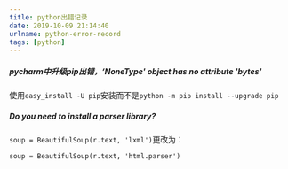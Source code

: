 ```yaml
---
title: python出错记录
date: 2019-10-09 21:14:40
urlname: python-error-record
tags: [python]
---
```


##### pycharm中升级pip出错，‘NoneType' object has no attribute 'bytes'

使用`easy_install -U pip`安装而不是`python -m pip install --upgrade pip`

##### Do you need to install a parser library?

`soup = BeautifulSoup(r.text, 'lxml')`更改为：

`soup = BeautifulSoup(r.text, 'html.parser')`